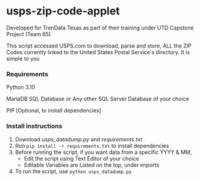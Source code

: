 # usps-zip-code-applet

Developed for TrenData Texas as part of their training under UTD Capstone Project (Team 65)

This script accessed USPS.com to download, parse and store, ALL the ZIP Codes currently linked to the United States Postal Service's directory.
It is simple to you 



### Requirements

Python 3.10

MariaDB SQL Database or Any other SQL Server Database of your choice

PIP [Optional, to install dependencies]

### Install instructions

1. Download _usps_datadump.py_ and _requirements.txt_
2. Run `pip install -r requirements.txt` to install dependencies
3. Before running the script, if you want data from a specific YYYY & MM, 
    - Edit the script using Text Editor of your choice
    - Editable Variables are Listed on the top, under imports
4. To run the script, use `python usps_datadump.py`